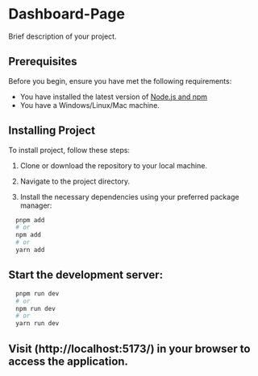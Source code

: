 # Dashboard-Page

Brief description of your project.

## Prerequisites

Before you begin, ensure you have met the following requirements:
* You have installed the latest version of [Node.js and npm](https://nodejs.org/en/download/)
* You have a Windows/Linux/Mac machine.

## Installing Project

To install project, follow these steps:

1. Clone or download the repository to your local machine.

2. Navigate to the project directory.

3. Install the necessary dependencies using your preferred package manager:

```bash
  pnpm add
  # or
  npm add
  # or
  yarn add
```

## Start the development server:

```bash
  pnpm run dev
  # or
  npm run dev
  # or
  yarn run dev
```
## Visit (http://localhost:5173/) in your browser to access the application.
